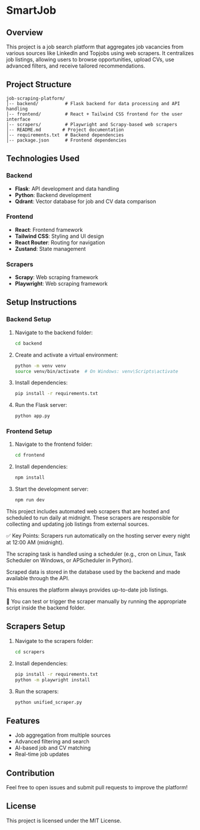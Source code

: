 # SmartJob

## Overview
This project is a job search platform that aggregates job vacancies from various sources like LinkedIn and Topjobs using web scrapers. It centralizes job listings, allowing users to browse opportunities, upload CVs, use advanced filters, and receive tailored recommendations.

## Project Structure
```
job-scraping-platform/
│-- backend/          # Flask backend for data processing and API handling
│-- frontend/         # React + Tailwind CSS frontend for the user interface
│-- scrapers/         # Playwright and Scrapy-based web scrapers
│-- README.md        # Project documentation
│-- requirements.txt  # Backend dependencies
│-- package.json      # Frontend dependencies
```

## Technologies Used
### Backend
- **Flask**: API development and data handling
- **Python**: Backend development
- **Qdrant**: Vector database for job and CV data comparison

### Frontend
- **React**: Frontend framework
- **Tailwind CSS**: Styling and UI design
- **React Router**: Routing for navigation
- **Zustand**: State management

### Scrapers
- **Scrapy**: Web scraping framework
- **Playwright**: Web scraping framework

## Setup Instructions
### Backend Setup
1. Navigate to the backend folder:
   ```sh
   cd backend
   ```
2. Create and activate a virtual environment:
   ```sh
   python -m venv venv
   source venv/bin/activate  # On Windows: venv\Scripts\activate
   ```
3. Install dependencies:
   ```sh
   pip install -r requirements.txt
   ```
4. Run the Flask server:
   ```sh
   python app.py
   ```

### Frontend Setup
1. Navigate to the frontend folder:
   ```sh
   cd frontend
   ```
2. Install dependencies:
   ```sh
   npm install
   ```
3. Start the development server:
   ```sh
   npm run dev
   ```

This project includes automated web scrapers that are hosted and scheduled to run daily at midnight. These scrapers are responsible for collecting and updating job listings from external sources.

✅ Key Points:
Scrapers run automatically on the hosting server every night at 12:00 AM (midnight).

The scraping task is handled using a scheduler (e.g., cron on Linux, Task Scheduler on Windows, or APScheduler in Python).

Scraped data is stored in the database used by the backend and made available through the API.

This ensures the platform always provides up-to-date job listings.

📌 You can test or trigger the scraper manually by running the appropriate script inside the backend folder.

## Scrapers Setup
1. Navigate to the scrapers folder:
   ```sh
   cd scrapers
   ```
2. Install dependencies:
   ```sh
   pip install -r requirements.txt
   python -m playwright install
   ```
3. Run the scrapers:
   ```sh
   python unified_scraper.py
   ```

## Features
- Job aggregation from multiple sources
- Advanced filtering and search
- AI-based job and CV matching
- Real-time job updates

## Contribution
Feel free to open issues and submit pull requests to improve the platform!

## License
This project is licensed under the MIT License.

